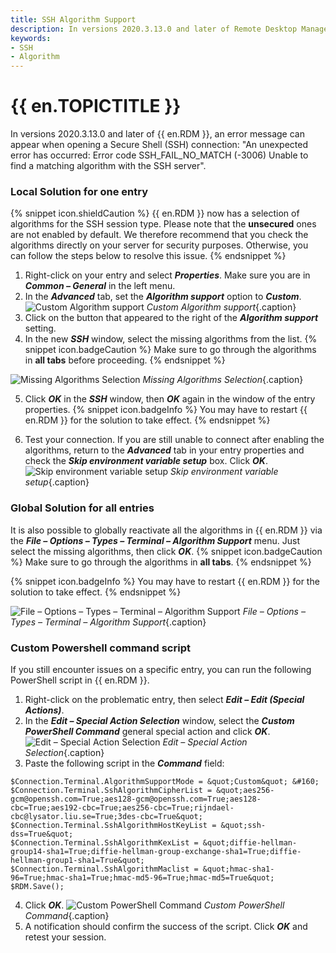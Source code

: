 ```yaml
---
title: SSH Algorithm Support
description: In versions 2020.3.13.0 and later of Remote Desktop Manager, an error message can appear when opening a Secure Shell (SSH) connection.
keywords:
- SSH
- Algorithm
---
```

# {{ en.TOPICTITLE }} 
In versions 2020.3.13.0 and later of {{ en.RDM }}, an error message can appear when opening a Secure Shell (SSH) connection: &quot;An unexpected error has occurred: Error code SSH_FAIL_NO_MATCH (-3006) Unable to find a matching algorithm with the SSH server&quot;. 
### Local Solution for one entry 
{% snippet icon.shieldCaution %} 
{{ en.RDM }} now has a selection of algorithms for the SSH session type. Please note that the **unsecured** ones are not enabled by default. We therefore recommend that you check the algorithms directly on your server for security purposes. Otherwise, you can follow the steps below to resolve this issue. 
{% endsnippet %}
 
1. Right-click on your entry and select ***Properties***. Make sure you are in ***Common – General*** in the left menu. 
1. In the ***Advanced*** tab, set the ***Algorithm support*** option to ***Custom***. 
![Custom Algorithm support](/img/en/kb/KB4653.png) 
*Custom Algorithm support*{.caption} 
1. Click on the button that appeared to the right of the ***Algorithm support*** setting. 
1. In the new ***SSH*** window, select the missing algorithms from the list. 
{% snippet icon.badgeCaution %} 
Make sure to go through the algorithms in **all tabs** before proceeding. 
{% endsnippet %}
 
![Missing Algorithms Selection](/img/en/kb/KB2074.png) 
*Missing Algorithms Selection*{.caption} 

5. Click ***OK*** in the ***SSH*** window, then ***OK*** again in the window of the entry properties. 
{% snippet icon.badgeInfo %} 
You may have to restart {{ en.RDM }} for the solution to take effect. 
{% endsnippet %}
 
6. Test your connection. If you are still unable to connect after enabling the algorithms, return to the ***Advanced*** tab in your entry properties and check the ***Skip environment variable setup*** box. Click ***OK***. 
![Skip environment variable setup](/img/en/kb/KB4702.png) 
*Skip environment variable setup*{.caption} 
### Global Solution for all entries 
It is also possible to globally reactivate all the algorithms in {{ en.RDM }} via the ***File – Options – Types – Terminal – Algorithm Support*** menu. Just select the missing algorithms, then click ***OK***. 
{% snippet icon.badgeCaution %} 
Make sure to go through the algorithms in **all tabs**. 
{% endsnippet %}
 
{% snippet icon.badgeInfo %} 
You may have to restart {{ en.RDM }} for the solution to take effect. 
{% endsnippet %}
 
![File – Options – Types – Terminal – Algorithm Support](/img/en/kb/KB4654.png) 
*File – Options – Types – Terminal – Algorithm Support*{.caption} 
### Custom Powershell command script 
If you still encounter issues on a specific entry, you can run the following PowerShell script in {{ en.RDM }}. 
1. Right-click on the problematic entry, then select ***Edit – Edit (Special Actions)***. 
1. In the ***Edit – Special Action Selection*** window, select the ***Custom PowerShell Command*** general special action and click ***OK***. 
![Edit – Special Action Selection](/img/en/kb/KB2131.png) 
*Edit – Special Action Selection*{.caption} 
1. Paste the following script in the ***Command*** field: 
```
$Connection.Terminal.AlgorithmSupportMode = &quot;Custom&quot; &#160; 
$Connection.Terminal.SshAlgorithmCipherList = &quot;aes256-gcm@openssh.com=True;aes128-gcm@openssh.com=True;aes128-cbc=True;aes192-cbc=True;aes256-cbc=True;rijndael-cbc@lysator.liu.se=True;3des-cbc=True&quot; 
$Connection.Terminal.SshAlgorithmHostKeyList = &quot;ssh-dss=True&quot; 
$Connection.Terminal.SshAlgorithmKexList = &quot;diffie-hellman-group14-sha1=True;diffie-hellman-group-exchange-sha1=True;diffie-hellman-group1-sha1=True&quot; 
$Connection.Terminal.SshAlgorithmMaclist = &quot;hmac-sha1-96=True;hmac-sha1=True;hmac-md5-96=True;hmac-md5=True&quot; 
$RDM.Save(); 
```
4. Click ***OK***. 
![Custom PowerShell Command](/img/en/kb/KB4758.png) 
*Custom PowerShell Command*{.caption} 
1. A notification should confirm the success of the script. Click ***OK*** and retest your session. 

